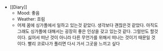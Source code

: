 - [[Diary]]
    - Mood: 좋음
    - Weather: 흐림
    - 어제 꿈에 싱가폴에서 일하고 있는것 같았다. 생각보다 괜찮은것 같았다. 아직도 그래도 싱가폴에 대해서는 굉장히 좋은 인상을 갖고 있는것 같다. 그럴만도 할것이다. 싫어서 떠난 것이 아니라 다른 무언가를 위해서 떠나는 것이기 때문일 것이다. 빨리 코로나가 풀리면 다시 가서 그곳을 느끼고 싶다

